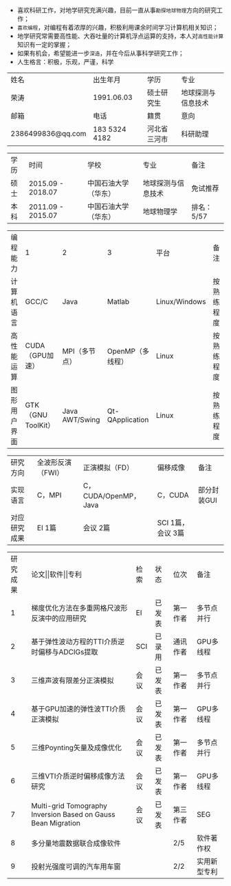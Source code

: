 * 喜欢科研工作，对地学研究充满兴趣，目前一直从事```勘探地球物理```方向的研究工作；
* ```喜欢编程```，对编程有着浓厚的兴趣，积极利用课余时间学习计算机相关知识；
* 地学研究常需要高性能、大吞吐量的计算机浮点运算的支持，本人对```高性能计算```知识有一定的掌握；
* 如果有机会，希望能进一步```深造```，并在今后从事科学研究工作；
* 人生格言：积极，乐观，严谨，科学

<table>
    <tr>
        <td>姓名</td>
        <td>出生年月</td>
        <td>学历</td>
        <td>专业</td>
    </tr>
    <tr>
        <td>荣涛</td>
        <td>1991.06.03</td>
        <td>硕士研究生</td>
        <td>地球探测与信息技术</td>
    </tr>
    <tr>
        <td>邮箱</td>
        <td>电话</td>
        <td>籍贯</td>
        <td>意向</td>
    </tr>
    <tr>
        <td>2386499836@qq.com</td>
        <td>183 5324 4182</td>
        <td>河北省三河市</td>
        <td>科研助理</td>
    </tr>
</table>

<table>
    <tr>
        <td>学历</td>
        <td>时间</td>
        <td>学校</td>
        <td>专业</td>
        <td>备注</td>
    </tr>
    <tr>
        <td>硕士</td>
        <td>2015.09 - 2018.07</td>
        <td>中国石油大学（华东）</td>
        <td>地球探测与信息技术</td>
        <td>免试推荐</td>
    </tr>
    <tr>
        <td>本科</td>
        <td>2011.09 - 2015.07</td>
        <td>中国石油大学（华东）</td>
        <td>地球物理学</td>
        <td>排名：5/57</td>
    </tr>
</table>

<table>
    <tr>
        <td>编程能力</td>
        <td>1</td>
        <td>2</td>
        <td>3</td>
        <td>平台</td>
        <td>备注</td>
    </tr>
    <tr>
        <td>计算机语言</td>
        <td>GCC/C</td>
        <td>Java</td>
        <td>Matlab</td>
        <td>Linux/Windows</td>
        <td>按熟练程度</td>
    </tr>
    <tr>
        <td>高性能运算</td>
        <td>CUDA（GPU加速）</td>
        <td>MPI（多节点）</td>
        <td>OpenMP（多线程）</td>
        <td>Linux</td>
        <td>按熟练程度</td>
    </tr>
    <tr>
        <td>图形用户界面</td>
        <td>GTK（GNU ToolKit）</td>
        <td>Java AWT/Swing</td>
        <td>Qt-QApplication</td>
        <td>Linux</td>
        <td>按熟练程度</td>
    </tr>
</table>


<table>
    <tr>
        <td>研究方向</td>
        <td>全波形反演（FWI）</td>
        <td>正演模拟（FD）</td>
        <td>偏移成像</td>
        <td>备注</td>
    </tr>
    <tr>
        <td>实现语言</td>
        <td>C，MPI</td>
        <td>C，CUDA/OpenMP，Java</td>
        <td>C，CUDA</td>
        <td>部分封装GUI</td>
    </tr>
    <tr>
        <td>对应研究成果</td>
        <td>EI 1篇</td>
        <td>会议 2篇</td>
        <td>SCI 1篇，会议 3篇</td>
        <td></td>
    </tr>
</table>

<table>
    <tr>
        <td>研究成果</td>
        <td>论文||软件||专利</td>
        <td>检索</td>
        <td>状态</td>
        <td>位次</td>
        <td>备注</td>
    </tr>
    <tr>
        <td>1</td>
        <td>梯度优化方法在多重网格尺波形反演中的应用研究</td>
        <td>EI</td>
        <td>已发表</td>
        <td>第一作者</td>
        <td>多节点并行</td>
    </tr>
    <tr>
        <td>2</td>
        <td>基于弹性波动方程的TTI介质逆时偏移与ADCIGs提取</td>
        <td>SCI</td>
        <td>已录用</td>
        <td>通讯作者</td>
        <td>GPU多线程</td>
    </tr>
    <tr>
        <td>3</td>
        <td>三维声波有限差分正演模拟</td>
        <td>会议</td>
        <td>已发表</td>
        <td>第一作者</td>
        <td>多节点并行</td>
    </tr>
    <tr>
        <td>4</td>
        <td>基于GPU加速的弹性波TTI介质正演模拟</td>
        <td>会议</td>
        <td>已发表</td>
        <td>第一作者</td>
        <td>GPU多线程</td>
    </tr>
    <tr>
        <td>5</td>
        <td>三维Poynting矢量及成像优化</td>
        <td>会议</td>
        <td>已发表</td>
        <td>第一作者</td>
        <td>多节点并行</td>
    </tr>
    <tr>
        <td>6</td>
        <td>三维VTI介质逆时偏移成像方法研究</td>
        <td>会议</td>
        <td>已发表</td>
        <td>第一作者</td>
        <td>GPU多线程</td>
    </tr>
    <tr>
        <td>7</td>
        <td>Multi-grid Tomography Inversion Based on Gauss Bean Migration</td>
        <td>会议</td>
        <td>已发表</td>
        <td>第三作者</td>
        <td>SEG</td>
    </tr>
    <tr>
        <td>8</td>
        <td>多分量地震数据联合成像软件</td>
        <td></td>
        <td></td>
        <td>2/5</td>
        <td>软件著作权</td>
    </tr>
    <tr>
        <td>9</td>
        <td>投射光强度可调的汽车用车窗</td>
        <td></td>
        <td></td>
        <td>2/2</td>
        <td>实用新型专利</td>
    </tr>
</table>
